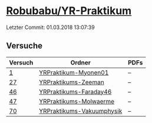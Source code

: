# [Robubabu/YR-Praktikum](https://github.com/Robubabu/YR-Praktikum)

Letzter Commit: 01.03.2018 13:07:39

## Versuche

|       Versuch        |                                                  Ordner                                                   |PDFs|
|----------------------|-----------------------------------------------------------------------------------------------------------|----|
|[1](../../versuch/1)  |[YRPraktikum-Myonen01](https://github.com/Robubabu/YR-Praktikum/tree/master/YRPraktikum-Myonen01)          |–   |
|[27](../../versuch/27)|[YRPraktikums-Zeeman](https://github.com/Robubabu/YR-Praktikum/tree/master/YRPraktikums-Zeeman)            |–   |
|[46](../../versuch/46)|[YRPraktikums-Faraday46](https://github.com/Robubabu/YR-Praktikum/tree/master/YRPraktikums-Faraday46)      |–   |
|[47](../../versuch/47)|[YRPraktikums-Molwaerme](https://github.com/Robubabu/YR-Praktikum/tree/master/YRPraktikums-Molwaerme)      |–   |
|[70](../../versuch/70)|[YRPraktikums-Vakuumphysik](https://github.com/Robubabu/YR-Praktikum/tree/master/YRPraktikums-Vakuumphysik)|–   |
